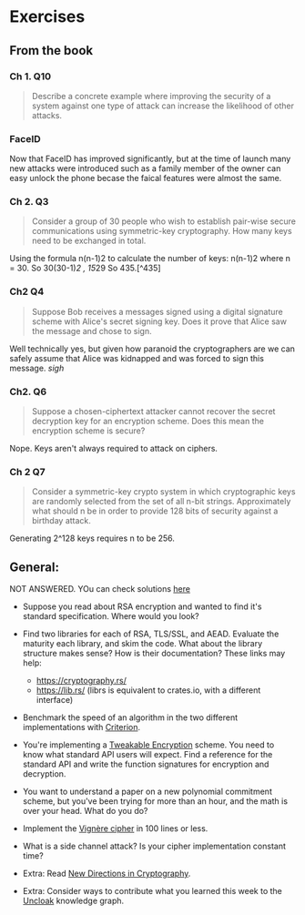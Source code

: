 # Exercises

## From the book

### Ch 1. Q10

> Describe a concrete example where improving the security of a system against one type of attack can increase the likelihood of other attacks.

### FaceID

Now that FaceID has improved significantly, but at the time of launch many new attacks were introduced such as a family member of the owner can easy unlock the phone becase the faical features were almost the same.

### Ch 2. Q3

> Consider a group of 30 people who wish to establish pair-wise secure communications using symmetric-key cryptography. How many keys need to be exchanged in total.

Using the formula n(n-1)2 to calculate the number of keys:
n(n-1)2 where n = 30. So 30(30-1)*2 , 15*29
So 435.[^435]

### Ch2 Q4

> Suppose Bob receives a messages signed using a digital signature scheme with Alice's secret signing key. Does it prove that Alice saw the message and chose to sign.

Well technically yes, but given how paranoid the cryptographers are we can safely assume that Alice was kidnapped and was forced to sign this message. _sigh_

### Ch2. Q6

> Suppose a chosen-ciphertext attacker cannot recover the secret decryption key for an encryption scheme. Does this mean the encryption scheme is secure?

Nope. Keys aren't always required to attack on ciphers.

### Ch 2 Q7

> Consider a symmetric-key crypto system in which cryptographic keys are randomly selected from the set of all n-bit strings. Approximately what should n be in order to provide 128 bits of security against a birthday attack.

Generating 2^128 keys requires n to be 256.

## General:

NOT ANSWERED. YOu can check solutions [here](https://github.com/jpgoldberg/unclock-crypto-engineering/blob/main/Homework/2022-11-25/exercises.md#general)

- Suppose you read about RSA encryption and wanted to find it's standard specification. Where would you look?

- Find two libraries for each of RSA, TLS/SSL, and AEAD. Evaluate the maturity each library, and skim the code. What about the library structure makes sense? How is their documentation? These links may help:
  - https://cryptography.rs/
  - https://lib.rs/ (librs is equivalent to crates.io, with a different interface)
- Benchmark the speed of an algorithm in the two different implementations with [Criterion](https://lib.rs/crates/criterion).
- You're implementing a [Tweakable Encryption](https://en.wikipedia.org/wiki/Disk_encryption_theory) scheme. You need to know what standard API users will expect. Find a reference for the standard API and write the function signatures for encryption and decryption.
- You want to understand a paper on a new polynomial commitment scheme, but you've been trying for more than an hour, and the math is over your head. What do you do?
- Implement the [Vignère cipher](https://en.wikipedia.org/wiki/Vigen%C3%A8re_cipher) in 100 lines or less.
- What is a side channel attack? Is your cipher implementation constant time?
- Extra: Read [New Directions in Cryptography](https://ieeexplore.ieee.org/document/1055638).
- Extra: Consider ways to contribute what you learned this week to the [Uncloak](https://uncloak.org) knowledge graph.
